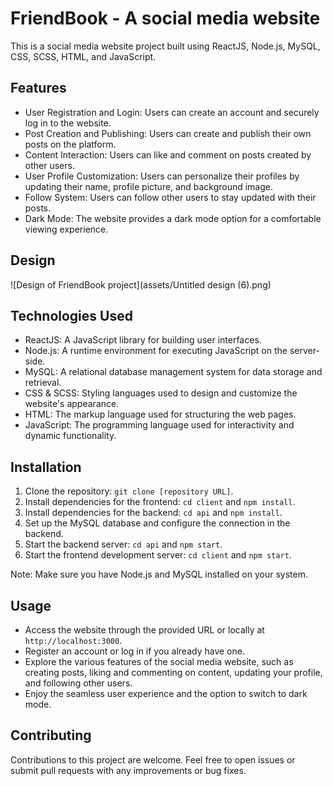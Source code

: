 # FriendBook - A social media website

This is a social media website project built using ReactJS, Node.js, MySQL, CSS, SCSS, HTML, and JavaScript.

## Features

- User Registration and Login: Users can create an account and securely log in to the website.
- Post Creation and Publishing: Users can create and publish their own posts on the platform.
- Content Interaction: Users can like and comment on posts created by other users.
- User Profile Customization: Users can personalize their profiles by updating their name, profile picture, and background image.
- Follow System: Users can follow other users to stay updated with their posts.
- Dark Mode: The website provides a dark mode option for a comfortable viewing experience.

## Design
![Design of FriendBook project](assets/Untitled design (6).png)

## Technologies Used

- ReactJS: A JavaScript library for building user interfaces.
- Node.js: A runtime environment for executing JavaScript on the server-side.
- MySQL: A relational database management system for data storage and retrieval.
- CSS & SCSS: Styling languages used to design and customize the website's appearance.
- HTML: The markup language used for structuring the web pages.
- JavaScript: The programming language used for interactivity and dynamic functionality.

## Installation

1. Clone the repository: `git clone [repository URL]`.
2. Install dependencies for the frontend: `cd client` and `npm install`.
3. Install dependencies for the backend: `cd api` and `npm install`.
4. Set up the MySQL database and configure the connection in the backend.
5. Start the backend server: `cd api` and `npm start`.
6. Start the frontend development server: `cd client` and `npm start`.

Note: Make sure you have Node.js and MySQL installed on your system.

## Usage

- Access the website through the provided URL or locally at `http://localhost:3000`.
- Register an account or log in if you already have one.
- Explore the various features of the social media website, such as creating posts, liking and commenting on content, updating your profile, and following other users.
- Enjoy the seamless user experience and the option to switch to dark mode.

## Contributing

Contributions to this project are welcome. Feel free to open issues or submit pull requests with any improvements or bug fixes.
